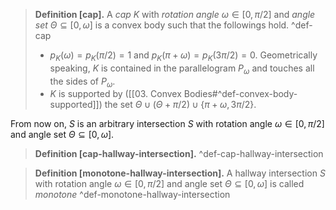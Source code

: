 > __Definition [cap].__ A _cap_ $K$ with _rotation angle_ $\omega \in [0, \pi/2]$ and _angle set_ $\Theta \subseteq \left[ 0, \omega \right]$ is a convex body such that the followings hold. ^def-cap
> - $p_K(\omega) = p_K(\pi/2) = 1$ and $p_K(\pi + \omega) = p_K(3\pi/2) = 0$. Geometrically speaking, $K$ is contained in the parallelogram $P_\omega$ and touches all the sides of $P_\omega$.
> - $K$ is supported by ([[03. Convex Bodies#^def-convex-body-supported]]) the set $\Theta \cup (\Theta + \pi/2) \cup \{\pi + \omega, 3\pi/2\}$.

From now on, $S$ is an arbitrary intersection $S$ with rotation angle $\omega \in [0, \pi/2]$ and angle set $\Theta \subseteq \left[ 0, \omega \right]$.

> __Definition [cap-hallway-intersection].__  ^def-cap-hallway-intersection

> __Definition [monotone-hallway-intersection].__ A hallway intersection $S$ with rotation angle $\omega \in [0, \pi/2]$ and angle set $\Theta \subseteq \left[ 0, \omega \right]$ is called _monotone_  ^def-monotone-hallway-intersection